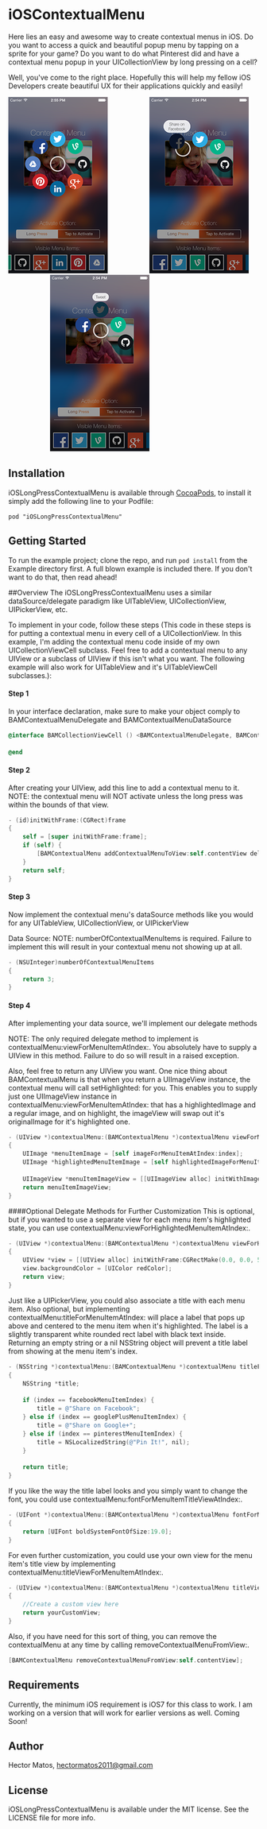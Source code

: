# iOSContextualMenu
Here lies an easy and awesome way to create contextual menus in iOS. Do you want to access a quick and beautiful popup menu by tapping on a sprite for your game? Do you want to do what Pinterest did and have a contextual menu popup in your UICollectionView by long pressing on a cell?

Well, you've come to the right place. Hopefully this will help my fellow iOS Developers create beautiful UX for their applications quickly and easily!

![Alt text](/Assets/fullCircle.png)&emsp;&emsp;&emsp;&emsp;&emsp;&emsp;![Alt text](/Assets/facebookHighlight.png)&emsp;&emsp;&emsp;&emsp;&emsp;&emsp;![Alt text](/Assets/twitterHighlight.png)

## Installation

iOSLongPressContextualMenu is available through [CocoaPods](http://cocoapods.org), to install
it simply add the following line to your Podfile:

    pod "iOSLongPressContextualMenu"

## Getting Started
To run the example project; clone the repo, and run `pod install` from the Example directory first. A full blown example is included there. If you don't want to do that, then read ahead!

##Overview
The iOSLongPressContextualMenu uses a similar dataSource/delegate paradigm like UITableView, UICollectionView, UIPickerView, etc.

To implement in your code, follow these steps (This code in these steps is for putting a contextual menu in every cell of a UICollectionView. In this example, I'm adding the contextual menu code inside of my own UICollectionViewCell subclass. Feel free to add a contextual menu to any UIView or a subclass of UIView if this isn't what you want. The following example will also work for UITableView and it's UITableViewCell subclasses.): 

#### Step 1
In your interface declaration, make sure to make your object comply to BAMContextualMenuDelegate and BAMContextualMenuDataSource

```objectivec
@interface BAMCollectionViewCell () <BAMContextualMenuDelegate, BAMContextualMenuDataSource>

@end
```

#### Step 2
After creating your UIView, add this line to add a contextual menu to it. NOTE: the contextual menu will NOT activate unless the long press was within the bounds of that view.
```objectivec
- (id)initWithFrame:(CGRect)frame
{
	self = [super initWithFrame:frame];
	if (self) {
		[BAMContextualMenu addContextualMenuToView:self.contentView delegate:self dataSource:self activateOption:kBAMContextualMenuActivateOptionLongPress];
	}
	return self;
}
```

#### Step 3
Now implement the contextual menu's dataSource methods like you would for any UITableView, UICollectionView, or UIPickerView

Data Source:
NOTE: numberOfContextualMenuItems is required. Failure to implement this will result in your contextual menu not showing up at all.

```objectivec
- (NSUInteger)numberOfContextualMenuItems
{
	return 3;
}
```

#### Step 4
After implementing your data source, we'll implement our delegate methods

NOTE: The only required delegate method to implement is contextualMenu:viewForMenuItemAtIndex:. You absolutely have to supply a UIView in this method. Failure to do so will result in a raised exception.

Also, feel free to return any UIView you want. One nice thing about BAMContextualMenu is that when you return a UIImageView instance, the contextual menu will call setHighlighted: for you. This enables you to supply just one UIImageView instance in contextualMenu:viewForMenuItemAtIndex: that has a highlightedImage and a regular image, and on highlight, the imageView will swap out it's originalImage for it's highlighted one.

```objectivec
- (UIView *)contextualMenu:(BAMContextualMenu *)contextualMenu viewForMenuItemAtIndex:(NSUInteger)index
{
	UIImage *menuItemImage = [self imageForMenuItemAtIndex:index];
	UIImage *highlightedMenuItemImage = [self highlightedImageForMenuItemAtIndex:index];

	UIImageView *menuItemImageView = [[UIImageView alloc] initWithImage:menuItemImage highlightedImage:highlightedMenuItemImage];
	return menuItemImageView;
}
```

####Optional Delegate Methods for Further Customization
This is optional, but if you wanted to use a separate view for each menu item's highlighted state, you can use contextualMenu:viewForHighlightedMenuItemAtIndex:. 

```objectivec
- (UIView *)contextualMenu:(BAMContextualMenu *)contextualMenu viewForHighlightedMenuItemAtIndex:(NSUInteger)index
{
	UIView *view = [[UIView alloc] initWithFrame:CGRectMake(0.0, 0.0, 50.0, 50.0)];
	view.backgroundColor = [UIColor redColor];
	return view;
}
```

Just like a UIPickerView, you could also associate a title with each menu item. Also optional, but implementing contextualMenu:titleForMenuItemAtIndex: will place a label that pops up above and centered to the menu item when it's highlighted. The label is a slightly transparent white rounded rect label with black text inside. Returning an empty string or a nil NSString object will prevent a title label from showing at the menu item's index.

```objectivec
- (NSString *)contextualMenu:(BAMContextualMenu *)contextualMenu titleForMenuItemAtIndex:(NSUInteger)index
{
	NSString *title;

	if (index == facebookMenuItemIndex) {
		title = @"Share on Facebook";
	} else if (index == googlePlusMenuItemIndex) {
		title = @"Share on Google+";
	} else if (index == pinterestMenuItemIndex) {
		title = NSLocalizedString(@"Pin It!", nil);
	}

	return title;
}
```

If you like the way the title label looks and you simply want to change the font, you could use contextualMenu:fontForMenuItemTitleViewAtIndex:.

```objectivec
- (UIFont *)contextualMenu:(BAMContextualMenu *)contextualMenu fontForMenuItemTitleViewAtIndex:(NSUInteger)index
{
	return [UIFont boldSystemFontOfSize:19.0];
}
```

For even further customization, you could use your own view for the menu item's title view by implementing contextualMenu:titleViewForMenuItemAtIndex:.

```objectivec
- (UIView *)contextualMenu:(BAMContextualMenu *)contextualMenu titleViewForMenuItemAtIndex:(NSUInteger)index
{
	//Create a custom view here
	return yourCustomView;
}
```

Also, if you have need for this sort of thing, you can remove the contextualMenu at any time by calling removeContextualMenuFromView:.

```objectivec
[BAMContextualMenu removeContextualMenuFromView:self.contentView];
```

## Requirements

Currently, the minimum iOS requirement is iOS7 for this class to work. I am working on a version that will work for earlier versions as well. Coming Soon!

## Author

Hector Matos, hectormatos2011@gmail.com

## License

iOSLongPressContextualMenu is available under the MIT license. See the LICENSE file for more info.

